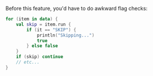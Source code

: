 Before this feature, you'd have to do awkward flag checks:

```kotlin
for (item in data) {
    val skip = item.run {
        if (it == "SKIP") {
            println("Skipping...")
            true
        } else false
    }
    if (skip) continue
    // etc...
}
```
